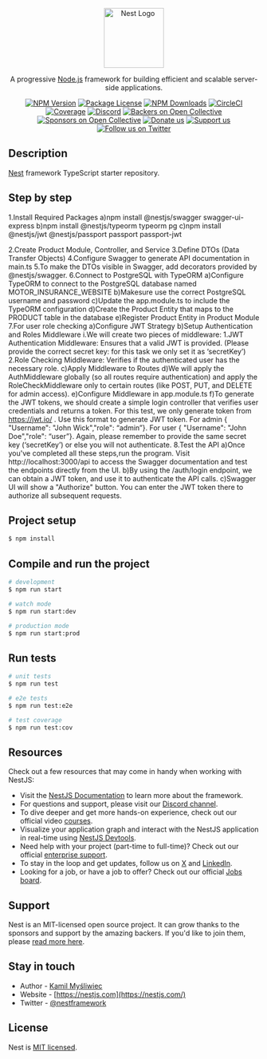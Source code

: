 <p align="center">
  <a href="http://nestjs.com/" target="blank"><img src="https://nestjs.com/img/logo-small.svg" width="120" alt="Nest Logo" /></a>
</p>

[circleci-image]: https://img.shields.io/circleci/build/github/nestjs/nest/master?token=abc123def456
[circleci-url]: https://circleci.com/gh/nestjs/nest

  <p align="center">A progressive <a href="http://nodejs.org" target="_blank">Node.js</a> framework for building efficient and scalable server-side applications.</p>
    <p align="center">
<a href="https://www.npmjs.com/~nestjscore" target="_blank"><img src="https://img.shields.io/npm/v/@nestjs/core.svg" alt="NPM Version" /></a>
<a href="https://www.npmjs.com/~nestjscore" target="_blank"><img src="https://img.shields.io/npm/l/@nestjs/core.svg" alt="Package License" /></a>
<a href="https://www.npmjs.com/~nestjscore" target="_blank"><img src="https://img.shields.io/npm/dm/@nestjs/common.svg" alt="NPM Downloads" /></a>
<a href="https://circleci.com/gh/nestjs/nest" target="_blank"><img src="https://img.shields.io/circleci/build/github/nestjs/nest/master" alt="CircleCI" /></a>
<a href="https://coveralls.io/github/nestjs/nest?branch=master" target="_blank"><img src="https://coveralls.io/repos/github/nestjs/nest/badge.svg?branch=master#9" alt="Coverage" /></a>
<a href="https://discord.gg/G7Qnnhy" target="_blank"><img src="https://img.shields.io/badge/discord-online-brightgreen.svg" alt="Discord"/></a>
<a href="https://opencollective.com/nest#backer" target="_blank"><img src="https://opencollective.com/nest/backers/badge.svg" alt="Backers on Open Collective" /></a>
<a href="https://opencollective.com/nest#sponsor" target="_blank"><img src="https://opencollective.com/nest/sponsors/badge.svg" alt="Sponsors on Open Collective" /></a>
  <a href="https://paypal.me/kamilmysliwiec" target="_blank"><img src="https://img.shields.io/badge/Donate-PayPal-ff3f59.svg" alt="Donate us"/></a>
    <a href="https://opencollective.com/nest#sponsor"  target="_blank"><img src="https://img.shields.io/badge/Support%20us-Open%20Collective-41B883.svg" alt="Support us"></a>
  <a href="https://twitter.com/nestframework" target="_blank"><img src="https://img.shields.io/twitter/follow/nestframework.svg?style=social&label=Follow" alt="Follow us on Twitter"></a>
</p>
  <!--[![Backers on Open Collective](https://opencollective.com/nest/backers/badge.svg)](https://opencollective.com/nest#backer)
  [![Sponsors on Open Collective](https://opencollective.com/nest/sponsors/badge.svg)](https://opencollective.com/nest#sponsor)-->

## Description

[Nest](https://github.com/nestjs/nest) framework TypeScript starter repository.

## Step by step
1.Install Required Packages
  a)npm install @nestjs/swagger swagger-ui-express
  b)npm install @nestjs/typeorm typeorm pg
  c)npm install @nestjs/jwt @nestjs/passport passport passport-jwt
 
2.Create Product Module, Controller, and Service
3.Define DTOs (Data Transfer Objects)
4.Configure Swagger to generate API documentation in main.ts
5.To make the DTOs visible in Swagger, add decorators provided by @nestjs/swagger.
6.Connect to PostgreSQL with TypeORM
  a)Configure TypeORM to connect to the PostgreSQL database named MOTOR_INSURANCE_WEBSITE
  b)Makesure use the correct PostgreSQL username and password
  c)Update the app.module.ts to include the TypeORM configuration
  d)Create the Product Entity that maps to the PRODUCT table in the database
  e)Register Product Entity in Product Module
7.For user role checking
  a)Configure JWT Strategy
  b)Setup Authentication and Roles Middleware
    i.We will create two pieces of middleware:
      1.JWT Authentication Middleware: Ensures that a valid JWT is provided. (Please provide the correct secret key: for this task we only set it as ‘secretKey’)
      2.Role Checking Middleware: Verifies if the authenticated user has the necessary role.
  c)Apply Middleware to Routes
  d)We will apply the AuthMiddleware globally (so all routes require authentication) and apply the RoleCheckMiddleware only to certain routes (like POST, PUT, and DELETE for admin access).
  e)Configure Middleware in app.module.ts
  f)To generate the JWT tokens, we should create a simple login controller that verifies user credentials and returns a token. For this test, we only generate token from https://jwt.io/ . Use this format to generate JWT token. For admin { "Username": "John   Wick","role": “admin”}. For user  { "Username": "John Doe","role": “user”}. Again, please remember to provide the same secret key (‘secretKey’) or else you will not authenticate.
8.Test the API
  a)Once you've completed all these steps,run the program. Visit http://localhost:3000/api to access the Swagger documentation and test the endpoints directly from the UI.
  b)By using the /auth/login endpoint, we can obtain a JWT token, and use it to authenticate the API calls.
  c)Swagger UI will show a "Authorize" button. You can enter the JWT token there to authorize all subsequent requests.
  
## Project setup

```bash
$ npm install
```


## Compile and run the project

```bash
# development
$ npm run start

# watch mode
$ npm run start:dev

# production mode
$ npm run start:prod
```

## Run tests

```bash
# unit tests
$ npm run test

# e2e tests
$ npm run test:e2e

# test coverage
$ npm run test:cov
```

## Resources

Check out a few resources that may come in handy when working with NestJS:

- Visit the [NestJS Documentation](https://docs.nestjs.com) to learn more about the framework.
- For questions and support, please visit our [Discord channel](https://discord.gg/G7Qnnhy).
- To dive deeper and get more hands-on experience, check out our official video [courses](https://courses.nestjs.com/).
- Visualize your application graph and interact with the NestJS application in real-time using [NestJS Devtools](https://devtools.nestjs.com).
- Need help with your project (part-time to full-time)? Check out our official [enterprise support](https://enterprise.nestjs.com).
- To stay in the loop and get updates, follow us on [X](https://x.com/nestframework) and [LinkedIn](https://linkedin.com/company/nestjs).
- Looking for a job, or have a job to offer? Check out our official [Jobs board](https://jobs.nestjs.com).

## Support

Nest is an MIT-licensed open source project. It can grow thanks to the sponsors and support by the amazing backers. If you'd like to join them, please [read more here](https://docs.nestjs.com/support).

## Stay in touch

- Author - [Kamil Myśliwiec](https://twitter.com/kammysliwiec)
- Website - [https://nestjs.com](https://nestjs.com/)
- Twitter - [@nestframework](https://twitter.com/nestframework)

## License

Nest is [MIT licensed](https://github.com/nestjs/nest/blob/master/LICENSE).
